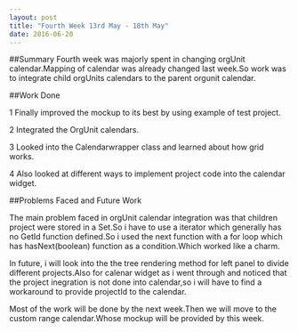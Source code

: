 ```yaml
---
layout: post
title: "Fourth Week 13rd May - 18th May"
date: 2016-06-20
---
```


##Summary
Fourth week was majorly spent in changing orgUnit calendar.Mapping of calendar was already changed last week.So work was to integrate child orgUnits calendars to the parent orgunit calendar.

##Work Done

1 Finally improved the mockup to its best by using example of test project.

2 Integrated the OrgUnit calendars.

3 Looked into the Calendarwrapper class and learned about how grid works.

4 Also looked at different ways to implement project code into the calendar widget.

##Problems Faced and Future Work

The main problem faced in orgUnit calendar integration was that children project were stored in a Set.So i have to use a iterator which generally has no GetId function defined.So i used the next function with a for loop which has hasNext(boolean) function as a condition.Which worked like a charm.

In future, i will look into the the tree rendering method for left panel to divide different projects.Also for calenar widget as i went through and noticed that the project inegration is not done into calendar,so i will have to find a workaround to provide projectId to the calendar.

Most of the work will be done by the next week.Then we will move to the custom range calendar.Whose mockup will be provided by this week.